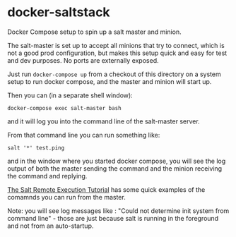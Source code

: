 # docker-saltstack
Docker Compose setup to spin up a salt master and minion.

The salt-master is set up to accept all minions that try to connect, which is not a good prod configuration, but makes this setup quick and easy for test and dev purposes.  No ports are externally exposed.

Just run 
`docker-compose up`
from a checkout of this directory on a system setup to run docker compose, and the master and minion will start up.

Then you can (in a separate shell window):

`docker-compose exec salt-master bash`

and it will log you into the command line of the salt-master server.

From that command line you can run something like:

`salt '*' test.ping`

and in the window where you started docker compose, you will see the log output of both the master sending the command and the minion receiving the command and replying.

[The Salt Remote Execution Tutorial](https://docs.saltstack.com/en/latest/topics/tutorials/modules.html) has some quick examples of the comamnds you can run from the master.

Note: you will see log messages like : "Could not determine init system from command line" - those are just because salt is running in the foreground and not from an auto-startup.
